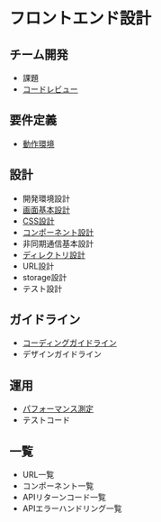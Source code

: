 # フロントエンド設計

## チーム開発

- 課題
- [コードレビュー](./team/code-review.md)

## 要件定義

- [動作環境](./spec.md)

## 設計

- 開発環境設計
- [画面基本設計](./design/screen-basic.md)
- [CSS設計](./design/css.md)
- [コンポーネント設計](./design/component.md)
- 非同期通信基本設計
- [ディレクトリ設計](./design/dir.md)
- URL設計
- storage設計
- テスト設計

## ガイドライン

- [コーディングガイドライン](./coding-guideline/index.md)
- デザインガイドライン

## 運用

- [パフォーマンス測定](./performance.md)
- テストコード

## 一覧

- URL一覧
- コンポーネント一覧
- APIリターンコード一覧
- APIエラーハンドリング一覧
